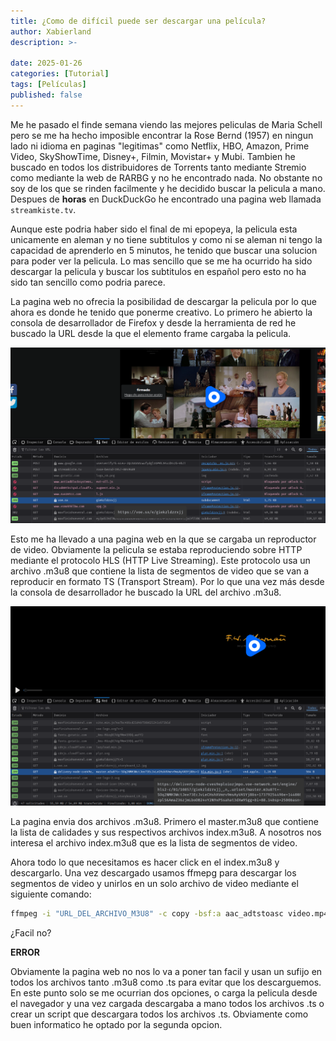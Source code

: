 ```yaml
---
title: ¿Como de difícil puede ser descargar una película?
author: Xabierland
description: >-
  
date: 2025-01-26
categories: [Tutorial]
tags: [Películas]
published: false
---
```


Me he pasado el finde semana viendo las mejores peliculas de Maria Schell pero se me ha hecho imposible encontrar la Rose Bernd (1957) en ningun lado ni idioma en paginas "legitimas" como Netflix, HBO, Amazon, Prime Video, SkyShowTime, Disney+, Filmin, Movistar+ y Mubi. Tambien he buscado en todos los distribuidores de Torrents tanto mediante Stremio como mediante la web de RARBG y no he encontrado nada. No obstante no soy de los que se rinden facilmente y he decidido buscar la pelicula a mano. Despues de **horas** en DuckDuckGo he encontrado una pagina web llamada `streamkiste.tv`.

Aunque este podria haber sido el final de mi epopeya, la pelicula esta unicamente en aleman y no tiene subtitulos y como ni se aleman ni tengo la capacidad de aprenderlo en 5 minutos, he tenido que buscar una solucion para poder ver la pelicula. Lo mas sencillo que se me ha ocurrido ha sido descargar la pelicula y buscar los subtitulos en español pero esto no ha sido tan sencillo como podria parece.

La pagina web no ofrecia la posibilidad de descargar la pelicula por lo que ahora es donde he tenido que ponerme creativo. Lo primero he abierto la consola de desarrollador de Firefox y desde la herramienta de red he buscado la URL desde la que el elemento frame cargaba la pelicula.

![Link reproductor](/assets/img/posts/pelicula1.png)

Esto me ha llevado a una pagina web en la que se cargaba un reproductor de video. Obviamente la pelicula se estaba reproduciendo sobre HTTP mediante el protocolo HLS (HTTP Live Streaming). Este protocolo usa un archivo .m3u8 que contiene la lista de segmentos de video que se van a reproducir en formato TS (Transport Stream). Por lo que una vez más desde la consola de desarrollador he buscado la URL del archivo .m3u8.

![Archivo .m3u8](/assets/img/posts/pelicula2.png)

La pagina envia dos archivos .m3u8. Primero el master.m3u8 que contiene la lista de calidades y sus respectivos archivos index.m3u8. A nosotros nos interesa el archivo index.m3u8 que es la lista de segmentos de video.

Ahora todo lo que necesitamos es hacer click en el index.m3u8 y descargarlo. Una vez descargado usamos ffmepg para descargar los segmentos de video y unirlos en un solo archivo de video mediante el siguiente comando:

```bash
ffmpeg -i "URL_DEL_ARCHIVO_M3U8" -c copy -bsf:a aac_adtstoasc video.mp4
```

¿Facil no?

**ERROR**

Obviamente la pagina web no nos lo va a poner tan facil y usan un sufijo en todos los archivos tanto .m3u8 como .ts para evitar que los descarguemos.
En este punto solo se me ocurrian dos opciones, o carga la pelicula desde el navegador y una vez cargada descargaba a mano todos los archivos .ts o crear un script que descargara todos los archivos .ts.
Obviamente como buen informatico he optado por la segunda opcion.
